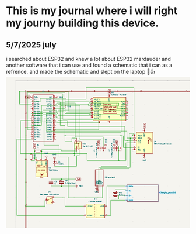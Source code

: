 # This is my journal where i will right my journy building this device.
## 5/7/2025 july
i searched about ESP32 and knew a lot about ESP32 mardauder and another software that i can use and found a schematic that i can as a refrence. and made the schematic and slept on the laptop 🥲👍
![alt text](image.png)
